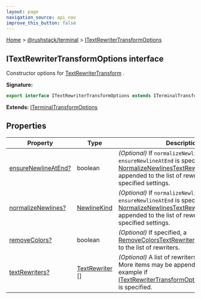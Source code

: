 ```yaml
---
layout: page
navigation_source: api_nav
improve_this_button: false
---
```



[Home](./index.md) &gt; [@rushstack/terminal](./terminal.md) &gt; [ITextRewriterTransformOptions](./terminal.itextrewritertransformoptions.md)

## ITextRewriterTransformOptions interface

Constructor options for [TextRewriterTransform](./terminal.textrewritertransform.md) .

<b>Signature:</b>

```typescript
export interface ITextRewriterTransformOptions extends ITerminalTransformOptions
```
<b>Extends:</b> [ITerminalTransformOptions](./terminal.iterminaltransformoptions.md)

## Properties

|  Property | Type | Description |
|  --- | --- | --- |
|  [ensureNewlineAtEnd?](./terminal.itextrewritertransformoptions.ensurenewlineatend.md) | boolean | <i>(Optional)</i> If <code>normalizeNewlines</code> or <code>ensureNewlineAtEnd</code> is specified, a [NormalizeNewlinesTextRewriter](./terminal.normalizenewlinestextrewriter.md) will be appended to the list of rewriters with the specified settings. |
|  [normalizeNewlines?](./terminal.itextrewritertransformoptions.normalizenewlines.md) | [NewlineKind](./node-core-library.newlinekind.md) | <i>(Optional)</i> If <code>normalizeNewlines</code> or <code>ensureNewlineAtEnd</code> is specified, a [NormalizeNewlinesTextRewriter](./terminal.normalizenewlinestextrewriter.md) will be appended to the list of rewriters with the specified settings. |
|  [removeColors?](./terminal.itextrewritertransformoptions.removecolors.md) | boolean | <i>(Optional)</i> If specified, a [RemoveColorsTextRewriter](./terminal.removecolorstextrewriter.md) will be appended to the list of rewriters. |
|  [textRewriters?](./terminal.itextrewritertransformoptions.textrewriters.md) | [TextRewriter](./terminal.textrewriter.md) \[\] | <i>(Optional)</i> A list of rewriters to be applied. More items may be appended to the list, for example if [ITextRewriterTransformOptions.removeColors](./terminal.itextrewritertransformoptions.removecolors.md) is specified. |
